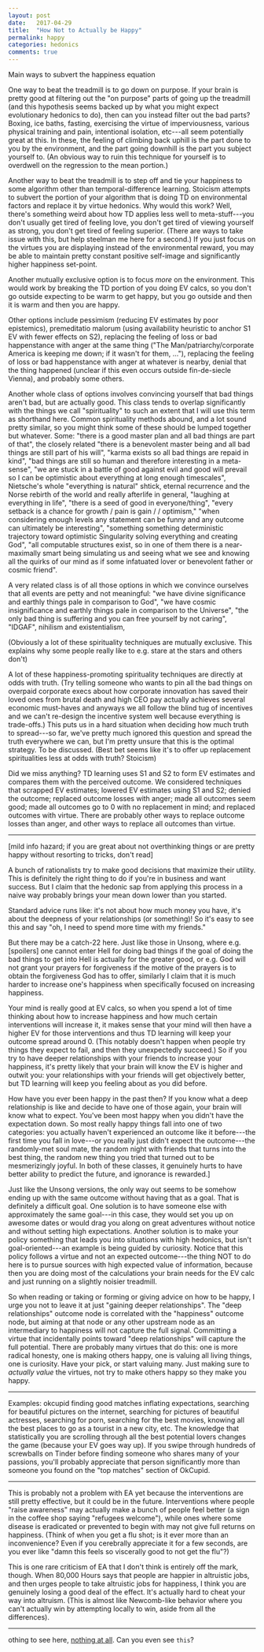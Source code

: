 ```yaml
---
layout: post
date:   2017-04-29
title:  "How Not to Actually be Happy"
permalink: happy
categories: hedonics
comments: true
---
```


Main ways to subvert the happiness equation

One way to beat the treadmill is to go down on purpose. If your brain is pretty good at filtering out the "on purpose" parts of going up the treadmill (and this hypothesis seems backed up by what you might expect evolutionary hedonics to do), then can you instead filter out the bad parts? Boxing, ice baths, fasting, exercising the virtue of imperviousness, various physical training and pain, intentional isolation, etc---all seem potentially great at this. In these, the feeling of climbing back uphill is the part done to you by the environment, and the part going downhill is the part you subject yourself to. (An obvious way to ruin this technique for yourself is to overdwell on the regression to the mean portion.)

Another way to beat the treadmill is to step off and tie your happiness to some algorithm other than temporal-difference learning. Stoicism attempts to subvert the portion of your algorithm that is doing TD on environmental factors and replace it by virtue hedonics. Why would this work? Well, there's something weird about how TD applies less well to meta-stuff---you don't usually get tired of feeling love, you don't get tired of viewing yourself as strong, you don't get tired of feeling superior. (There are ways to take issue with this, but help steelman me here for a second.) If you just focus on the virtues you are displaying instead of the environmental reward, you may be able to maintain pretty constant positive self-image and significantly higher happiness set-point.

Another mutually exclusive option is to focus *more* on the environment. This would work by breaking the TD portion of you doing EV calcs, so you don't go outside expecting to be warm to get happy, but you go outside and then it is warm and then you are happy.

Other options include pessimism (reducing EV estimates by poor epistemics), premeditatio malorum (using availability heuristic to anchor S1 EV with fewer effects on S2), replacing the feeling of loss or bad happenstance with anger at the same thing ("The Man/patriarchy/corporate America is keeping me down; if it wasn't for them, ..."), replacing the feeling of loss or bad happenstance with anger at whatever is nearby, denial that the thing happened (unclear if this even occurs outside fin-de-siecle Vienna), and probably some others.

Another whole class of options involves convincing yourself that bad things aren't bad, but are actually good. This class tends to overlap significantly with the things we call "spirituality" to such an extent that I will use this term as shorthand here. Common spirituality methods abound, and a lot sound pretty similar, so you might think some of these should be lumped together but whatever. Some: "there is a good master plan and all bad things are part of that", the closely related "there is a benevolent master being and all bad things are still part of his will", "karma exists so all bad things are repaid in kind", "bad things are still so human and therefore interesting in a meta-sense", "we are stuck in a battle of good against evil and good will prevail so I can be optimistic about everything at long enough timescales", Nietsche's whole "everything is natural" shtick, eternal recurrence and the Norse rebirth of the world and really afterlife in general, "laughing at everything in life", "there is a seed of good in everyone/thing", "every setback is a chance for growth / pain is gain / / optimism," "when considering enough levels any statement can be funny and any outcome can ultimately be interesting", "something something deterministic trajectory toward optimistic Singularity solving everything and creating God", "all computable structures exist, so in one of them there is a near-maximally smart being simulating us and seeing what we see and knowing all the quirks of our mind as if some infatuated lover or benevolent father or cosmic friend".

A very related class is of all those options in which we convince ourselves that all events are petty and not meaningful: "we have divine significance and earthly things pale in comparison to God", "we have cosmic insignificance and earthly things pale in comparison to the Universe", "the only bad thing is suffering and you can free yourself by not caring", "IDGAF", nihilism and existentialism,

(Obviously a lot of these spirituality techniques are mutually exclusive. This explains why some people really like to e.g. stare at the stars and others don't)

A lot of these happiness-promoting spirituality techniques are directly at odds with truth. (Try telling someone who wants to pin all the bad things on overpaid corporate execs about how corporate innovation has saved their loved ones from brutal death and high CEO pay actually achieves several economic must-haves and anyways we all follow the blind tug of incentives and we can't re-design the incentive system well because everything is trade-offs.) This puts us in a hard situation when deciding how much truth to spread---so far, we've pretty much ignored this question and spread the truth everywhere we can, but I'm pretty unsure that this is the optimal strategy. To be discussed. (Best bet seems like it's to offer up replacement spiritualities less at odds with truth? Stoicism)

Did we miss anything? TD learning uses S1 and S2 to form EV estimates and compares them with the perceived outcome. We considered techniques that scrapped EV estimates; lowered EV estimates using S1 and S2; denied the outcome; replaced outcome losses with anger; made all outcomes seem good; made all outcomes go to 0 with no replacement in mind; and replaced outcomes with virtue. There are probably other ways to replace outcome losses than anger, and other ways to replace all outcomes than virtue.



-----

[mild info hazard; if you are great about not overthinking things or are pretty happy without resorting to tricks, don't read]

A bunch of rationalists try to make good decisions that maximize their utility. This is definitely the right thing to do if you're in business and want success. But I claim that the hedonic sap from applying this process in a naive way probably brings your mean down lower than you started. 

Standard advice runs like: it's not about how much money you have, it's about the deepness of your relationships (or something)! So it's easy to see this and say "oh, I need to spend more time with my friends."

But there may be a catch-22 here. Just like those in Unsong, where e.g. [spoilers] one cannot enter Hell for doing bad things if the goal of doing the bad things to get into Hell is actually for the greater good, or e.g. God will not grant your prayers for forgiveness if the motive of the prayers is to obtain the forgiveness God has to offer, similarly I claim that it is much harder to increase one's happiness when specifically focused on increasing happiness.

Your mind is really good at EV calcs, so when you spend a lot of time thinking about how to increase happiness and how much certain interventions will increase it, it makes sense that your mind will then have a higher EV for those interventions and thus TD learning will keep your outcome spread around 0. (This notably doesn't happen when people try things they expect to fail, and then they unexpectedly succeed.) So if you try to have deeper relationships with your friends to increase your happiness, it's pretty likely that your brain will know the EV is higher and outwit you: your relationships with your friends will get objectively better, but TD learning will keep you feeling about as you did before.

How have you ever been happy in the past then? If you know what a deep relationship is like and decide to have one of those again, your brain will know what to expect. You've been most happy when you didn't have the expectation down. So most really happy things fall into one of two categories: you actually haven't experienced an outcome like it before---the first time you fall in love---or you really just didn't expect the outcome---the randomly-met soul mate, the random night with friends that turns into the best thing, the random new thing you tried that turned out to be mesmerizingly joyful. In both of these classes, it genuinely hurts to have better ability to predict the future, and ignorance is rewarded.]

Just like the Unsong versions, the only way out seems to be somehow ending up with the same outcome without having that as a goal. That is definitely a difficult goal. One solution is to have someone else with approximately the same goal---in this case, they would set you up on awesome dates or would drag you along on great adventures without notice and without setting high expectations. Another solution is to make your policy something that leads you into situations with high hedonics, but isn't goal-oriented---an example is being guided by curiosity. Notice that this policy follows a virtue and not an expected outcome---the thing NOT to do here is to pursue sources with high expected value of information, because then you are doing most of the calculations your brain needs for the EV calc and just running on a slightly noisier treadmill.

So when reading or taking or forming or giving advice on how to be happy, I urge you not to leave it at just "gaining deeper relationships". The "deep relationships" outcome node is correlated with the "happiness" outcome node, but aiming at that node or any other upstream node as an intermediary to happiness will not capture the full signal. Committing a virtue that incidentally points toward "deep relationships" will capture the full potential. There are probably many virtues that do this: one is more radical honesty, one is making others happy, one is valuing all living things, one is curiosity. Have your pick, or start valuing many. Just making sure to *actually value* the virtues, not try to make others happy so they make you happy. 

------

Examples: okcupid finding good matches inflating expectations, searching for beautiful pictures on the internet, searching for pictures of beautiful actresses, searching for porn, searching for the best movies, knowing all the best places to go as a tourist in a new city, etc. The knowledge that statistically you are scrolling through all the best potential lovers changes the game (because your EV goes way up). If you swipe through hundreds of screwballs on Tinder before finding someone who shares many of your passions, you'll probably appreciate that person significantly more than someone you found on the "top matches" section of OkCupid. 



--------

This is probably not a problem with EA yet because the interventions are still pretty effective, but it could be in the future. Interventions where people "raise awareness" may actually make a bunch of people feel better (a sign in the coffee shop saying "refugees welcome"), while ones where some disease is eradicated or prevented to begin with may not give full returns on happiness. (Think of when you get a flu shot; is it ever more than an inconvenience? Even if you cerebrally appreciate it for a few seconds, are you ever like "damn this feels so viscerally good to not get the flu"?)

This is one rare criticism of EA that I don't think is entirely off the mark, though. When 80,000 Hours says that people are happier in altruistic jobs, and then urges people to take altruistic jobs for happiness, I think you are genuinely losing a good deal of the effect. It's actually hard to cheat your way into altruism. (This is almost like Newcomb-like behavior where you can't actually win by attempting locally to win, aside from all the differences).



------

othing to see here, [nothing at all][conspiracy]. Can you even see `this`?

[conspiracy]: http://www.thebayesianconspiracy.com/
